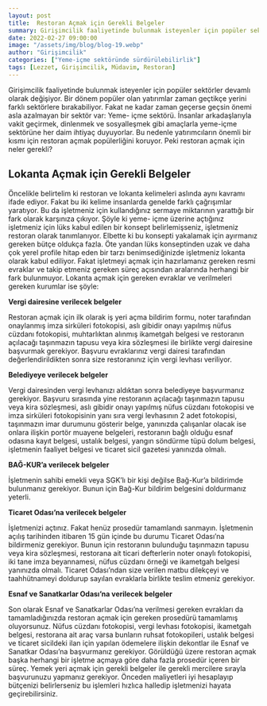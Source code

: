 ```yaml
---
layout: post
title:  Restoran Açmak için Gerekli Belgeler    
summary: Girişimcilik faaliyetinde bulunmak isteyenler için popüler sektörler devamlı olarak değişiyor.  
date: 2022-02-27 09:00:00
image: "/assets/img/blog/blog-19.webp"
author: "Girişimcilik"
categories: ["Yeme-içme sektöründe sürdürülebilirlik"]
tags: [Lezzet, Girişimcilik, Müdavim, Restoran]
---
```

Girişimcilik faaliyetinde bulunmak isteyenler için popüler sektörler devamlı olarak değişiyor. Bir dönem popüler olan yatırımlar zaman geçtikçe yerini farklı sektörlere bırakabiliyor. Fakat ne kadar zaman geçerse geçsin önemi asla azalmayan bir sektör var: Yeme- içme sektörü. İnsanlar arkadaşlarıyla vakit geçirmek, dinlenmek ve sosyalleşmek gibi amaçlarla yeme-içme sektörüne her daim ihtiyaç duyuyorlar. Bu nedenle yatırımcıların önemli bir kısmı için restoran açmak popülerliğini koruyor. Peki restoran açmak için neler gerekli?


## Lokanta Açmak için Gerekli Belgeler

Öncelikle belirtelim ki restoran ve lokanta kelimeleri aslında aynı kavramı ifade ediyor. Fakat bu iki kelime insanlarda genelde farklı çağrışımlar yaratıyor. Bu da işletmeniz için kullandığınız sermaye miktarının yarattığı bir fark olarak karşınıza çıkıyor.
Şöyle ki yeme- içme üzerine açtığınız işletmeniz için lüks kabul edilen bir konsept belirlemişseniz, işletmeniz restoran olarak tanımlanıyor. Elbette ki bu konsepti yakalamak için ayırmanız gereken bütçe oldukça fazla. Öte yandan lüks konseptinden uzak ve daha çok yerel profile hitap eden bir tarzı benimsediğinizde işletmeniz lokanta olarak kabul ediliyor. Fakat işletmeyi açmak için hazırlamanız gereken resmi evraklar ve takip etmeniz gereken süreç açısından aralarında herhangi bir fark bulunmuyor.
Lokanta açmak için gereken evraklar ve verilmeleri gereken kurumlar ise şöyle:

<b>Vergi dairesine verilecek belgeler</b>

Restoran açmak için ilk olarak iş yeri açma bildirim formu, noter tarafından onaylanmış imza sirküleri fotokopisi, aslı gibidir onayı yapılmış nüfus cüzdanı fotokopisi, muhtarlıktan alınmış ikametgah belgesi ve restoranın açılacağı taşınmazın tapusu veya kira sözleşmesi ile birlikte vergi dairesine başvurmak gerekiyor. Başvuru evraklarınız vergi dairesi tarafından değerlendirildikten sonra size restoranınız için vergi levhası veriliyor.

<b>Belediyeye verilecek belgeler</b>

Vergi dairesinden vergi levhanızı aldıktan sonra belediyeye başvurmanız gerekiyor. Başvuru sırasında yine restoranın açılacağı taşınmazın tapusu veya kira sözleşmesi, aslı gibidir onayı yapılmış nüfus cüzdanı fotokopisi ve imza sirküleri fotokopisinin yanı sıra vergi levhasının 2 adet fotokopisi, taşınmazın imar durumunu gösterir belge, yanınızda çalışanlar olacak ise onlara ilişkin portör muayene belgeleri, restoranın bağlı olduğu esnaf odasına kayıt belgesi, ustalık belgesi, yangın söndürme tüpü dolum belgesi, işletmenin faaliyet belgesi ve ticaret sicil gazetesi yanınızda olmalı.

<b>BAĞ-KUR’a verilecek belgeler</b>

İşletmenin sahibi emekli veya SGK’lı bir kişi değilse Bağ-Kur’a bildirimde bulunmanız gerekiyor. Bunun için Bağ-Kur bildirim belgesini doldurmanız yeterli.

<b>Ticaret Odası’na verilecek belgeler</b>

İşletmenizi açtınız. Fakat henüz prosedür tamamlandı sanmayın. İşletmenin açılış tarihinden itibaren 15 gün içinde bu durumu Ticaret Odası’na bildirmeniz gerekiyor. Bunun için restoranın bulunduğu taşınmazın tapusu veya kira sözleşmesi, restorana ait ticari defterlerin noter onaylı fotokopisi, iki tane imza beyannamesi, nüfus cüzdanı örneği ve ikametgah belgesi yanınızda olmalı. Ticaret Odası’ndan size verilen matbu dilekçeyi ve taahhütnameyi doldurup sayılan evraklarla birlikte teslim etmeniz gerekiyor.

<b>Esnaf ve Sanatkarlar Odası’na verilecek belgeler</b>

Son olarak Esnaf ve Sanatkarlar Odası’na verilmesi gereken evrakları da tamamladığınızda restoran açmak için gereken prosedürü tamamlamış oluyorsunuz. Nüfus cüzdanı fotokopisi, vergi levhası fotokopisi, ikametgah belgesi, restorana ait araç varsa bunların ruhsat fotokopileri, ustalık belgesi ve ticaret sicildeki ilan için yapılan ödemelere ilişkin dekontlar ile Esnaf ve Sanatkar Odası’na başvurmanız gerekiyor.
Görüldüğü üzere restoran açmak başka herhangi bir işletme açmaya göre daha fazla prosedür içeren bir süreç. Yemek yeri açmak için gerekli belgeler ile gerekli mercilere sırayla başvurunuzu yapmanız gerekiyor. Önceden maliyetleri iyi hesaplayıp bütçenizi belirlerseniz bu işlemleri hızlıca halledip işletmenizi hayata geçirebilirsiniz.
 
